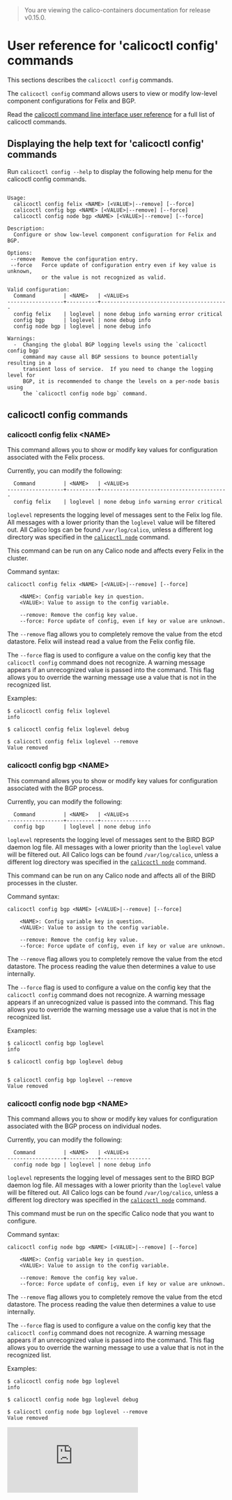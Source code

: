 > You are viewing the calico-containers documentation for release v0.15.0.

# User reference for 'calicoctl config' commands

This sections describes the `calicoctl config` commands.

The `calicoctl config` command allows users to view or modify 
low-level component configurations for Felix and BGP.

Read the [calicoctl command line interface user reference](../calicoctl.md) for a full list of calicoctl commands.

## Displaying the help text for 'calicoctl config' commands

Run `calicoctl config --help` to display the following help menu for the 
calicoctl config commands.

```

Usage:
  calicoctl config felix <NAME> [<VALUE>|--remove] [--force]
  calicoctl config bgp <NAME> [<VALUE>|--remove] [--force]
  calicoctl config node bgp <NAME> [<VALUE>|--remove] [--force]

Description:
  Configure or show low-level component configuration for Felix and BGP.

Options:
 --remove  Remove the configuration entry.
 --force   Force update of configuration entry even if key value is unknown,
           or the value is not recognized as valid.

Valid configuration:
  Command         | <NAME>   | <VALUE>s
------------------+----------+-----------------------------------------
  config felix    | loglevel | none debug info warning error critical
  config bgp      | loglevel | none debug info
  config node bgp | loglevel | none debug info

Warnings:
  -  Changing the global BGP logging levels using the `calicoctl config bgp`
     command may cause all BGP sessions to bounce potentially resulting in a
     transient loss of service.  If you need to change the logging level for
     BGP, it is recommended to change the levels on a per-node basis using
     the `calicoctl config node bgp` command.

```

## calicoctl config commands


### calicoctl config felix \<NAME\> 
This command allows you to show or modify key values for configuration 
associated with the Felix process.

Currently, you can modify the following:
```
  Command         | <NAME>   | <VALUE>s
------------------+----------+-----------------------------------------
  config felix    | loglevel | none debug info warning error critical
```

`loglevel` represents the logging level of messages sent to the Felix log file. 
All messages with a lower priority than the `loglevel` value will be filtered 
out. All Calico logs can be found `/var/log/calico`, unless a different log 
directory was specified in the [`calicoctl node`](./node.md) command.


This command can be run on any Calico node and affects every Felix in the 
cluster.

Command syntax:

```
calicoctl config felix <NAME> [<VALUE>|--remove] [--force]

    <NAME>: Config variable key in question.
    <VALUE>: Value to assign to the config variable.

    --remove: Remove the config key value.
    --force: Force update of config, even if key or value are unknown.
```
The `--remove` flag allows you to completely remove the value from the etcd 
datastore.  Felix will instead read a value from the Felix config file.

The `--force` flag is used to configure a value on the config key that the 
`calicoctl config` command does not recognize.  A warning message appears if an 
unrecognized value is passed into the command.  This flag allows you to 
override the warning message use a value that is not in the recognized list.

Examples:

```
$ calicoctl config felix loglevel
info

$ calicoctl config felix loglevel debug

$ calicoctl config felix loglevel --remove
Value removed
```

### calicoctl config bgp \<NAME\> 
This command allows you to show or modify key values for configuration 
associated with the BGP process.

Currently, you can modify the following:
```
  Command         | <NAME>   | <VALUE>s
------------------+----------+----------------
  config bgp      | loglevel | none debug info
```

`loglevel` represents the logging level of messages sent to the BIRD BGP daemon 
log file. All messages with a lower priority than the `loglevel` value will be 
filtered out. All Calico logs can be found `/var/log/calico`, unless a different log 
directory was specified in the [`calicoctl node`](./node.md) command.

This command can be run on any Calico node and affects all of the BIRD processes 
in the cluster.

Command syntax:

```
calicoctl config bgp <NAME> [<VALUE>|--remove] [--force]

    <NAME>: Config variable key in question.
    <VALUE>: Value to assign to the config variable.

    --remove: Remove the config key value.
    --force: Force update of config, even if key or value are unknown.
```
The `--remove` flag allows you to completely remove the value from the etcd 
datastore.  The process reading the value then determines a value to use 
internally.

The `--force` flag is used to configure a value on the config key that the 
`calicoctl config` command does not recognize.  A warning message appears if an 
unrecognized value is passed into the command.  This flag allows you to 
override the warning message use a value that is not in the recognized list.

Examples:

```
$ calicoctl config bgp loglevel
info

$ calicoctl config bgp loglevel debug


$ calicoctl config bgp loglevel --remove
Value removed
```

### calicoctl config node bgp \<NAME\> 
This command allows you to show or modify key values for configuration 
associated with the BGP process on individual nodes.

Currently, you can modify the following:
```
  Command         | <NAME>   | <VALUE>s
------------------+----------+----------------
  config node bgp | loglevel | none debug info
```

`loglevel` represents the logging level of messages sent to the BIRD BGP daemon 
log file. All messages with a lower priority than the `loglevel` value will be 
filtered out. All Calico logs can be found `/var/log/calico`, unless a different log 
directory was specified in the [`calicoctl node`](./node.md) command.

This command must be run on the specific Calico node that you want to configure.

Command syntax:

```
calicoctl config node bgp <NAME> [<VALUE>|--remove] [--force]

    <NAME>: Config variable key in question.
    <VALUE>: Value to assign to the config variable.

    --remove: Remove the config key value.
    --force: Force update of config, even if key or value are unknown.
```
The `--remove` flag allows you to completely remove the value from the etcd 
datastore.  The process reading the value then determines a value to use 
internally.

The `--force` flag is used to configure a value on the config key that the 
`calicoctl config` command does not recognize.  A warning message appears if an 
unrecognized value is passed into the command.  This flag allows you to 
override the warning message to use a value that is not in the recognized list.

Examples:

```
$ calicoctl config node bgp loglevel
info

$ calicoctl config node bgp loglevel debug

$ calicoctl config node bgp loglevel --remove
Value removed
```
[![Analytics](https://ga-beacon.appspot.com/UA-52125893-3/calico-containers/docs/calicoctl/config.md?pixel)](https://github.com/igrigorik/ga-beacon)
